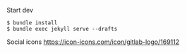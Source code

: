Start dev
```shell
$ bundle install
$ bundle exec jekyll serve --drafts
```

Social icons https://icon-icons.com/icon/gitlab-logo/169112
